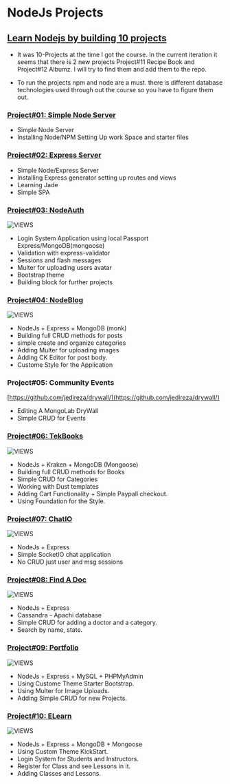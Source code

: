 # NodeJs Projects
## [Learn Nodejs by building 10 projects](https://www.udemy.com/learn-nodejs-by-building-10-projects/)

* It was 10-Projects at the time I got the course. In the current iteration it seems that there is 2 new projects Project#11 Recipe Book and Project#12 Albumz. I will try to find them and add them to the repo.

* To run the projects npm and node are a must. there is different database technologies used through out the course so you have to figure them out.

### [Project#01: Simple Node Server](https://github.com/MAshrafM/NodeJS_Projects/tree/master/01_SimpleServer)
- Simple Node Server
- Installing Node/NPM Setting Up work Space and starter files

### [Project#02: Express Server](https://github.com/MAshrafM/NodeJS_Projects/tree/master/02_expressWeb)
- Simple Node/Express Server
- Installing Express generator setting up routes and views
- Learning Jade
- Simple SPA

### [Project#03: NodeAuth](https://github.com/MAshrafM/NodeJS_Projects/tree/master/03_nodeauth)
![VIEWS](https://github.com/MAshrafM/NodeJS_Projects/blob/master/03_nodeauth/show.jpg)
- Login System Application using local Passport Express/MongoDB(mongoose)
- Validation with express-validator 
- Sessions and flash messages
- Multer for uploading users avatar
- Bootstrap theme
- Building block for further projects

### [Project#04: NodeBlog](https://github.com/MAshrafM/NodeJS_Projects/tree/master/04_nodeblog)
![VIEWS](https://github.com/MAshrafM/NodeJS_Projects/blob/master/04_nodeblog/show.jpg)
- NodeJs + Express + MongoDB (monk)
- Building full CRUD methods for posts
- simple create and organize categories
- Adding Multer for uploading images
- Adding CK Editor for post body.
- Custome Style for the Application

### Project#05: Community Events
[https://github.com/jedireza/drywall/](https://github.com/jedireza/drywall/)
- Editing A MongoLab DryWall
- Simple CRUD for Events

### [Project#06: TekBooks](https://github.com/MAshrafM/NodeJS_Projects/tree/master/06_TekBooks)
![VIEWS](https://github.com/MAshrafM/NodeJS_Projects/blob/master/06_TekBooks/show.jpg)
- NodeJs + Kraken + MongoDB (Mongoose)
- Building full CRUD methods for Books
- Simple CRUD for Categories
- Working with Dust templates
- Adding Cart Functionality + Simple Paypall checkout.
- Using Foundation for the Style.

### [Project#07: ChatIO](https://github.com/MAshrafM/NodeJS_Projects/tree/master/07_ChatIO)
![VIEWS](https://github.com/MAshrafM/NodeJS_Projects/blob/master/07_ChatIO/show.jpg)
- NodeJs + Express
- Simple SocketIO chat application
- No CRUD just user and msg sessions

### [Project#08: Find A Doc](https://github.com/MAshrafM/NodeJS_Projects/tree/master/08_FindADoc)
![VIEWS](https://github.com/MAshrafM/NodeJS_Projects/blob/master/08_FindADoc/show.jpg)
- NodeJs + Express
- Cassandra - Apachi database
- Simple CRUD for adding a doctor and a category.
- Search by name, state.

### [Project#09: Portfolio](https://github.com/MAshrafM/NodeJS_Projects/tree/master/09_Portfolio)
![VIEWS](https://github.com/MAshrafM/NodeJS_Projects/blob/master/09_Portfolio/show.jpg)
- NodeJs + Express + MySQL + PHPMyAdmin
- Using Custome Theme Starter Bootstrap.
- Using Multer for Image Uploads.
- Adding Simple CRUD for new Projects.

### [Project#10: ELearn](https://github.com/MAshrafM/NodeJS_Projects/tree/master/10_ELearn)
![VIEWS](https://github.com/MAshrafM/NodeJS_Projects/blob/master/10_ELearn/show.jpg)
- NodeJs + Express + MongoDB + Mongoose
- Using Custom Theme KickStart.
- Login System for Students and Instructors.
- Register for Class and see Lessons in it.
- Adding Classes and Lessons.
